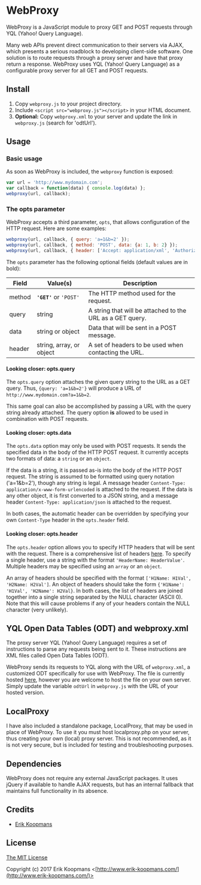 # WebProxy

WebProxy is a JavaScript module to proxy GET and POST requests through YQL (Yahoo! Query Language).

Many web APIs prevent direct communication to their servers via AJAX, which presents a serious roadblock to developing client-side software. One solution is to route requests through a proxy server and have that proxy return a response. WebProxy uses YQL (Yahoo! Query Language) as a configurable proxy server for all GET and POST requests.

## Install

1. Copy `webproxy.js` to your project directory.
2. Include `<script src="webproxy.js"></script>` in your HTML document.
3. **Optional:** Copy `webproxy.xml` to your server and update the link in `webproxy.js` (search for 'odtUrl').


## Usage

### Basic usage

As soon as WebProxy is included, the `webproxy` function is exposed:

```js
var url = 'http://www.mydomain.com';
var callback = function(data) { console.log(data) };
webproxy(url, callback);
```

### The opts parameter

WebProxy accepts a third parameter, `opts`, that allows configuration of the HTTP request. Here are some examples:

```js
webproxy(url, callback, { query: 'a=1&b=2' });
webproxy(url, callback, { method: 'POST', data: {a: 1, b: 2} });
webproxy(url, callback, { header: ['Accept: application/xml', 'Authorization: Bearer MYAUTHCODE'] });
```

The `opts` parameter has the following optional fields (default values are in bold):

|Field   |Value(s)                |Description                                              |
|--------|------------------------|---------------------------------------------------------|
|method  |**`'GET'`** or `'POST'` |The HTTP method used for the request.                    |
|query   |string                  |A string that will be attached to the URL as a GET query.|
|data    |string or object        |Data that will be sent in a POST message.                |
|header  |string, array, or object|A set of headers to be used when contacting the URL.     |

#### Looking closer: opts.query

The `opts.query` option attaches the given query string to the URL as a GET query. Thus, `{query: 'a=1&b=2'}` will produce a URL of
`http://www.mydomain.com?a=1&b=2`.

This same goal can also be accomplished by passing a URL with the query string already attached. The query option **is** allowed to be used in combination with POST requests.

#### Looking closer: opts.data

The `opts.data` option may only be used with POST requests. It sends the specified data in the body of the HTTP POST request. It currently accepts two formats of data: a `string` or an `object`.

If the data is a string, it is passed as-is into the body of the HTTP POST request. The string is assumed to be formatted using query notation ('a=1&b=2'), though any string is legal. A message header `Content-Type: application/x-www-form-urlencoded` is attached to the request. If the data is any other object, it is first converted to a JSON string, and a message header `Content-Type: application/json` is attached to the request.

In both cases, the automatic header can be overridden by specifying your own `Content-Type` header in the `opts.header` field.

#### Looking closer: opts.header

The `opts.header` option allows you to specify HTTP headers that will be sent with the request. There is a comprehensive list of headers [here](https://en.wikipedia.org/wiki/List_of_HTTP_header_fields). To specify a single header, use a string with the format `'HeaderName: HeaderValue'`. Multiple headers may be specified using an `array` or an `object`.

An array of headers should be specified with the format `['H1Name: H1Val', 'H2Name: H2Val']`. An object of headers should take the form `{'H1Name': 'H1Val', 'H2Name': H2Val}`. In both cases, the list of headers are joined together into a single string separated by the NULL character (ASCII 0). Note that this will cause problems if any of your headers contain the NULL character (very unlikely).

## YQL Open Data Tables (ODT) and webproxy.xml

The proxy server YQL (Yahoo! Query Language) requires a set of instructions to parse any requests being sent to it. These instructions are XML files called Open Data Tables (ODT).

WebProxy sends its requests to YQL along with the URL of `webproxy.xml`, a customized ODT specifically for use with WebProxy. The file is currently hosted [here](http://www.erik-koopmans.com/webproxy/webproxy.xml), however you are welcome to host the file on your own server. Simply update the variable `odtUrl` in `webproxy.js` with the URL of your hosted version.

## LocalProxy

I have also included a standalone package, LocalProxy, that may be used in place of WebProxy. To use it you must host localproxy.php on your server, thus creating your own (local) proxy server. This is not recommended, as it is not very secure, but is included for testing and troubleshooting purposes.

## Dependencies

WebProxy does not require any external JavaScript packages. It uses jQuery if available to handle AJAX requests, but has an internal fallback that maintains full functionality in its absence.

## Credits

- [Erik Koopmans](https://github.com/eKoopmans)

## License

[The MIT License](http://opensource.org/licenses/MIT)

Copyright (c) 2017 Erik Koopmans <[http://www.erik-koopmans.com/](http://www.erik-koopmans.com/)>
